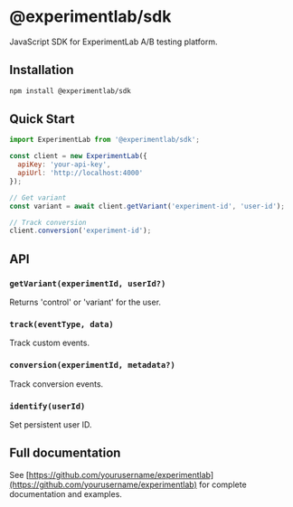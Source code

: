 # @experimentlab/sdk

JavaScript SDK for ExperimentLab A/B testing platform.

## Installation

```bash
npm install @experimentlab/sdk
```

## Quick Start

```javascript
import ExperimentLab from '@experimentlab/sdk';

const client = new ExperimentLab({
  apiKey: 'your-api-key',
  apiUrl: 'http://localhost:4000'
});

// Get variant
const variant = await client.getVariant('experiment-id', 'user-id');

// Track conversion
client.conversion('experiment-id');
```

## API

### `getVariant(experimentId, userId?)`
Returns 'control' or 'variant' for the user.

### `track(eventType, data)`
Track custom events.

### `conversion(experimentId, metadata?)`
Track conversion events.

### `identify(userId)`
Set persistent user ID.

## Full documentation

See [https://github.com/yourusername/experimentlab](https://github.com/yourusername/experimentlab) for complete documentation and examples.
